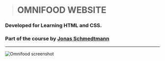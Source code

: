 > # OMNIFOOD WEBSITE

### Developed for Learning HTML and CSS.
### Part of the course by [Jonas Schmedtmann](https://github.com/jonasschmedtmann)

---

![Omnifood screenshot]('./img/ScreenShots/main.png')

